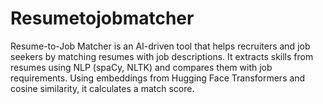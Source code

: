 # Resumetojobmatcher
Resume-to-Job Matcher is an AI-driven tool that helps recruiters and job seekers by matching resumes with job descriptions. It extracts skills from resumes using NLP (spaCy, NLTK) and compares them with job requirements. Using embeddings from Hugging Face Transformers and cosine similarity, it calculates a match score.
